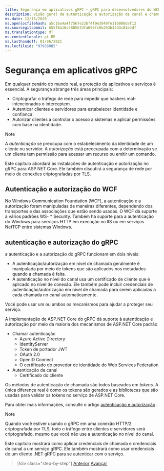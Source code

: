 ```yaml
---
title: Segurança em aplicativos gRPC – gRPC para desenvolvedores do WCF
description: Visão geral de autenticação e autorização de canal e chamada no gRPC.
ms.date: 12/15/2020
ms.openlocfilehash: a5c16a4a4f7567e23bf4f9e3049fe116086daf12
ms.sourcegitcommit: 655f8a16c488567dfa696fc0b293b34d3c81e3df
ms.translationtype: MT
ms.contentlocale: pt-BR
ms.lasthandoff: 01/06/2021
ms.locfileid: "97938085"
---
```

# <a name="security-in-grpc-applications"></a>Segurança em aplicativos gRPC

Em qualquer cenário do mundo real, a proteção de aplicativos e serviços é essencial. A segurança abrange três áreas principais:

* Criptografar o tráfego de rede para impedir que hackers mal-intencionados o interceptem.
* Autenticar clientes e servidores para estabelecer identidade e confiança.
* Autorizar clientes a controlar o acesso a sistemas e aplicar permissões com base na identidade.

> [!NOTE]
> A *autenticação* se preocupa com o estabelecimento da identidade de um cliente ou servidor. A *autorização* está preocupada com a determinação se um cliente tem permissão para acessar um recurso ou emitir um comando.

Este capítulo abordará as instalações de autenticação e autorização no gRPC para ASP.NET Core. Ele também discutirá a segurança de rede por meio de conexões criptografadas por TLS.

## <a name="wcf-authentication-and-authorization"></a>Autenticação e autorização do WCF

No Windows Communication Foundation (WCF), a autenticação e a autorização foram manipuladas de maneiras diferentes, dependendo dos transportes e das associações que estão sendo usadas. O WCF dá suporte a vários padrões WS- \* Security. Também há suporte para a autenticação do Windows para serviços HTTP em execução no IIS ou em serviços NetTCP entre sistemas Windows.

## <a name="grpc-authentication-and-authorization"></a>autenticação e autorização do gRPC

a autenticação e a autorização do gRPC funcionam em dois níveis:

* A autenticação/autorização em nível de chamada geralmente é manipulada por meio de tokens que são aplicados nos metadados quando a chamada é feita.
* A autenticação no nível do canal usa um certificado de cliente que é aplicado no nível de conexão. Ele também pode incluir credenciais de autenticação/autorização em nível de chamada para serem aplicadas a cada chamada no canal automaticamente.

Você pode usar um ou ambos os mecanismos para ajudar a proteger seu serviço.

A implementação de ASP.NET Core do gRPC dá suporte à autenticação e autorização por meio da maioria dos mecanismos de ASP.NET Core padrão:

- Chamar autenticação
  - Azure Active Directory
  - IdentityServer
  - Token de portador JWT
  - OAuth 2.0
  - OpenID Connect
  - O certificado do provedor de identidade do Web Services Federation
- Autenticação de canal
  - Certificado do cliente

Os métodos de autenticação de chamada são todos baseados em *tokens*. A única diferença real é como os tokens são gerados e as bibliotecas que são usadas para validar os tokens no serviço de ASP.NET Core.

Para obter mais informações, consulte o artigo [autenticação e autorização](/aspnet/core/grpc/authn-and-authz) .

> [!NOTE]
> Quando você estiver usando o gRPC em uma conexão HTTP/2 criptografada por TLS, todo o tráfego entre clientes e servidores será criptografado, mesmo que você não use a autenticação no nível do canal.

Este capítulo mostrará como aplicar credenciais de chamada e credenciais de canal a um serviço gRPC. Ele também mostrará como usar credenciais de um cliente .NET gRPC para se autenticar com o serviço.

>[!div class="step-by-step"]
>[Anterior](client-libraries.md) 
> [Avançar](call-credentials.md)
